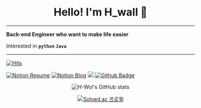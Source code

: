 <h1 align="center">Hello! I'm H_wall 👋</h1>

---

**Back-end Engineer who want to make life easier**

Interested in **`python` `Java`**

<div align="left">

---

[![Hits](https://hits.seeyoufarm.com/api/count/incr/badge.svg?url=https%3A%2F%2Fgithub.com%2FH-Wol&count_bg=%2379C83D&title_bg=%23555555&icon=&icon_color=%23E7E7E7&title=hits&edge_flat=false)](https://hits.seeyoufarm.com)

[![Notion Resume](https://img.shields.io/badge/Resume-000000?style=flat-square&logo=notion&logoColor=white)](https://bubble-eye-dcb.notion.site/8a68f4f2dbfc4196855cbb858e035344)
[![Notion Blog](https://img.shields.io/badge/Blog-000000?style=flat-square&logo=notion&logoColor=white)](https://bubble-eye-dcb.notion.site/H_Wall-s-Tech-Note-a16f0f2ec6ae4a8e9818b6e83d5b7dcd)
<a href="mailto:hunyoon435@gmail.com"><img src="https://img.shields.io/badge/Gmail-ea4335?style=flat-square&logo=gmail&logoColor=white" /></a>
[![Github Badge](https://img.shields.io/badge/Github-181717?style=flat-square&logo=github&logoColor=white)](https://github.com/H-Wol)

</div>

<div align="center">

![H-Wol's GitHub stats](https://github-readme-stats.vercel.app/api?username=H-Wol&show_icons=true&theme=radical&count_private=true)

[![Solved.ac
프로필](http://mazassumnida.wtf/api/v2/generate_badge?boj=wall)](https://solved.ac/profile/wall)

</div>
